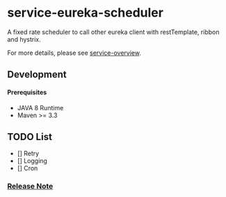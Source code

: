 # service-eureka-scheduler

A fixed rate scheduler to call other eureka client with restTemplate, ribbon and hystrix.

For more details, please see [service-overview](https://github.com/dotterbear/service-overview).

## Development

#### Prerequisites
* JAVA 8 Runtime
* Maven >= 3.3

## TODO List
- [] Retry
- [] Logging
- [] Cron

### [Release Note](https://github.com/dotterbear/service-eureka-scheduler/wiki/Release-Note)

